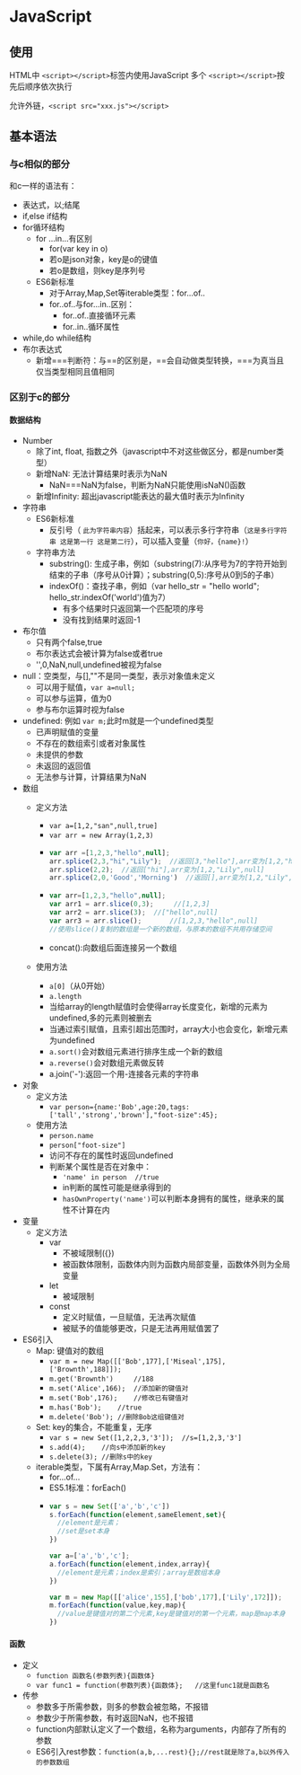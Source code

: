 # JavaScript

## 使用

HTML中 `<script></script>`标签内使用JavaScript
多个 `<script></script>`按先后顺序依次执行

允许外链，`<script src="xxx.js"></script>`

## 基本语法

### 与c相似的部分

和c一样的语法有：

- 表达式，以;结尾
- if,else if结构
- for循环结构
  - for ...in...有区别
    - for(var key in o)
    - 若o是json对象，key是o的键值
    - 若o是数组，则key是序列号
  - ES6新标准
    - 对于Array,Map,Set等iterable类型：for...of..
    - for..of..与for...in..区别：
      - for..of..直接循环元素
      - for..in..循环属性
- while,do while结构
- 布尔表达式
  - 新增===判断符：与==的区别是，==会自动做类型转换，===为真当且仅当类型相同且值相同

### 区别于c的部分

#### 数据结构

- Number
  - 除了int, float, 指数之外（javascript中不对这些做区分，都是number类型）
  - 新增NaN: 无法计算结果时表示为NaN
    - NaN===NaN为false，判断为NaN只能使用isNaN()函数
  - 新增Infinity: 超出javascript能表达的最大值时表示为Infinity
- 字符串
  - ES6新标准
    - 反引号（ `此为字符串内容`）括起来，可以表示多行字符串（`这是多行字符串 这是第一行 这是第二行`），可以插入变量（`你好，{name}!`）
  - 字符串方法
    - substring(): 生成子串，例如（substring(7):从序号为7的字符开始到结束的子串（序号从0计算）；substring(0,5):序号从0到5的子串）
    - indexOf()：查找子串，例如（var hello_str = "hello world"; hello_str.indexOf('world')值为7）
      - 有多个结果时只返回第一个匹配项的序号
      - 没有找到结果时返回-1
- 布尔值
  - 只有两个false,true
  - 布尔表达式会被计算为false或者true
  - '',0,NaN,null,undefined被视为false
- null：空类型，与[],""不是同一类型，表示对象值未定义
  - 可以用于赋值，`var a=null;`
  - 可以参与运算，值为0
  - 参与布尔运算时视为false
- undefined: 例如 `var m;`此时m就是一个undefined类型
  - 已声明赋值的变量
  - 不存在的数组索引或者对象属性
  - 未提供的参数
  - 未返回的返回值
  - 无法参与计算，计算结果为NaN
- 数组
  - 定义方法

    - `var a=[1,2,"san",null,true]`
    - `var arr = new Array(1,2,3)`
    - ```javascript
      var arr =[1,2,3,"hello",null];
      arr.splice(2,3,"hi","Lily");	//返回[3,"hello"],arr变为[1,2,"hi","Lily",null]
      arr.splice(2,2);	//返回["hi"],arr变为[1,2,"Lily",null]
      arr.splice(2,0,'Good','Morning')	//返回[],arr变为[1,2,"Lily",null,'Good','Morning']
      ```
    - ```javascript
      var arr=[1,2,3,"hello",null];
      var arr1 = arr.slice(0,3);     //[1,2,3]
      var arr2 = arr.slice(3); 	//["hello",null]
      var arr3 = arr.slice();		//[1,2,3,"hello",null]
      //使用slice()复制的数组是一个新的数组，与原本的数组不共用存储空间
      ```
    - concat():向数组后面连接另一个数组
  - 使用方法

    - `a[0]`（从0开始）
    - `a.length`
    - 当给array的length赋值时会使得array长度变化，新增的元素为undefined,多的元素则被删去
    - 当通过索引赋值，且索引超出范围时，array大小也会变化，新增元素为undefined
    - `a.sort()`会对数组元素进行排序生成一个新的数组
    - `a.reverse()`会对数组元素做反转
    - a.join('-'):返回一个用-连接各元素的字符串
- 对象
  - 定义方法
    - `var person={name:'Bob',age:20,tags:['tall','strong','brown'],"foot-size":45};`
  - 使用方法
    - `person.name`
    - `person["foot-size"]`
    - 访问不存在的属性时返回undefined
    - 判断某个属性是否在对象中：
      - `'name' in person  //true`
      - in判断的属性可能是继承得到的
      - `hasOwnProperty('name')`可以判断本身拥有的属性，继承来的属性不计算在内
- 变量
  - 定义方法
    - var
      - 不被域限制({})
      - 被函数体限制，函数体内则为函数内局部变量，函数体外则为全局变量
    - let
      - 被域限制
    - const
      - 定义时赋值，一旦赋值，无法再次赋值
      - 被赋予的值能够更改，只是无法再用赋值罢了
- ES6引入
  - Map: 键值对的数组
    - `var m = new Map([['Bob',177],['Miseal',175],['Brownth',188]]);`
    - `m.get('Brownth') 	//188`
    - `m.set('Alice',166);	//添加新的键值对`
    - `m.set('Bob',176);	//修改已有键值对`
    - `m.has('Bob');	//true`
    - `m.delete('Bob');	//删除Bob这组键值对`
  - Set: key的集合，不能重复，无序
    - `var s = new Set([1,2,2,3,'3']);	//s=[1,2,3,'3']`
    - `s.add(4);	//向s中添加新的key`
    - `s.delete(3);	//删除s中的key`
  - iterable类型，下属有Array,Map.Set，方法有：
    - for...of...
    - ES5.1标准：forEach()
    - ```javascript
      var s = new Set(['a','b','c'])
      s.forEach(function(element,sameElement,set){
      	//element是元素；
      	//set是set本身
      })

      var a=['a','b','c'];
      a.forEach(function(element,index,array){
      	//element是元素；index是索引；array是数组本身
      })

      var m = new Map([['alice',155],['bob',177],['Lily',172]]);
      m.forEach(function(value,key,map){
      	//value是键值对的第二个元素,key是键值对的第一个元素，map是map本身
      })
      ```

#### 函数

- 定义
  - `function 函数名(参数列表){函数体}`
  - `var func1 = function(参数列表){函数体};	//这里func1就是函数名`
- 传参
  - 参数多于所需参数，则多的参数会被忽略，不报错
  - 参数少于所需参数，有时返回NaN，也不报错
  - function内部默认定义了一个数组，名称为arguments，内部存了所有的参数
  - ES6引入rest参数：`function(a,b,...rest){};//rest就是除了a,b以外传入的参数数组`
